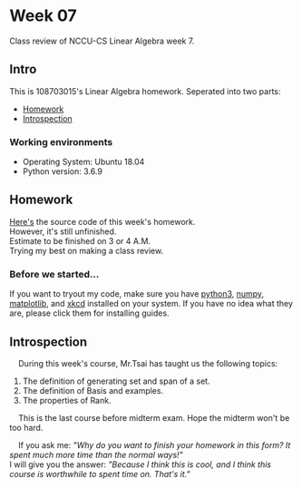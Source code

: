 # Week 07

Class review of NCCU-CS Linear Algebra week 7.

## Intro

This is 108703015's Linear Algebra homework. Seperated into two parts:

 - [Homework](https://github.com/dark9ive/Linear_Algebra-HW/tree/master/week07/programmingHW)
 - [Introspection](https://github.com/dark9ive/Linear_Algebra-HW/tree/master/week07#introspection)

### Working environments

 - Operating System: Ubuntu 18.04
 - Python version: 3.6.9

## Homework

[Here's](https://github.com/dark9ive/Linear_Algebra-HW/blob/master/week07/programmingHW/code.py) the source code of this week's homework.  
However, it's still unfinished.  
Estimate to be finished on 3 or 4 A.M.  
Trying my best on making a class review.

### Before we started...

If you want to tryout my code, make sure you have [python3](https://wiki.python.org/moin/BeginnersGuide/Download), [numpy](https://www.scipy.org/install.html), [matplotlib](https://matplotlib.org/users/installing.html), and [xkcd](https://xkcd.com/1654/) installed on your system. If you have no idea what they are, please click them for installing guides.

## Introspection

&nbsp;&nbsp;&nbsp;&nbsp;During this week's course, Mr.Tsai has taught us the following topics:

1. The definition of generating set and span of a set.
2. The definition of Basis and examples.  
3. The properties of Rank.

&nbsp;&nbsp;&nbsp;&nbsp;This is the last course before midterm exam. Hope the midterm won't be too hard.
  
&nbsp;&nbsp;&nbsp;&nbsp;If you ask me: *"Why do you want to finish your homework in this form? It spent much more time than the normal ways!"*  
I will give you the answer: *"Because I think this is cool, and I think this course is worthwhile to spent time on. That's it."*
